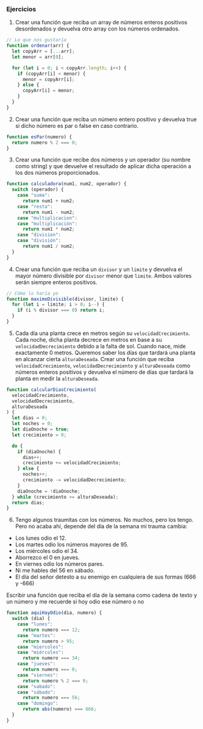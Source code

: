 ### Ejercicios

1. Crear una función que reciba un array de números enteros positivos desordenados y devuelva otro array con los números ordenados.

```javascript
// Lo que nos gustaría
function ordenar(arr) {
  let copyArr = [...arr];
  let menor = arr[0];

  for (let i = 0; i < copyArr.length; i++) {
    if (copyArr[i] < menor) {
      menor = copyArr[i];
    } else {
      copyArr[i] = menor;
    }
  }
}
```

2. Crear una función que reciba un número entero positivo y devuelva true si dicho número es par o false en caso contrario.

```javascript
function esPar(numero) {
  return numero % 2 === 0;
}
```

3. Crear una función que recibe dos números y un operador (su nombre como string) y que devuelve el resultado de aplicar dicha operación a los dos números proporcionados.

```javascript
function calculadora(num1, num2, operador) {
  switch (operador) {
    case "suma":
      return num1 + num2;
    case "resta":
      return num1 - num2;
    case "multiplicacion":
    case "multiplicación":
      return num1 * num2;
    case "division":
    case "división":
      return num1 / num2;
  }
}
```

4. Crear una función que reciba un `divisor` y un `limite` y devuelva el mayor número divisible por `divisor` menor que `limite`. Ambos valores serán siempre enteros positivos.

```javascript
// Cómo lo haría yo
function maximoDivisible(divisor, limite) {
  for (let i = limite; i > 0; i--) {
    if (i % divisor === 0) return i;
  }
}
```

5. Cada día una planta crece en metros según su `velocidadCrecimiento`. Cada noche, dicha planta decrece en metros en base a su `velocidadDecrecimiento` debido a la falta de sol. Cuando nace, mide exactamente 0 metros. Queremos saber los días que tardará una planta en alcanzar cierta `alturaDeseada`. Crear una función que reciba `velocidadCrecimiento`, `velocidadDecrecimiento` y `alturaDeseada` como números enteros positivos y devuelva el número de días que tardará la planta en medir la `alturaDeseada`.

```javascript
function calcularDiasCrecimiento(
  velocidadCrecimiento,
  velocidadDecrecimiento,
  alturaDeseada
) {
  let dias = 0;
  let noches = 0;
  let diaOnoche = true;
  let crecimiento = 0;

  do {
    if (diaOnoche) {
      dias++;
      crecimiento += velocidadCrecimiento;
    } else {
      noches++;
      crecimiento -= velocidadDecrecimiento;
    }
    diaOnoche = !diaOnoche;
  } while (crecimiento >= alturaDeseada);
  return dias;
}
```

6. Tengo algunos traumitas con los números. No muchos, pero los tengo. Pero no acaba ahí, depende del día de la semana mi trauma cambia:

- Los lunes odio el 12.
- Los martes odio los números mayores de 95.
- Los miércoles odio el 34.
- Aborrezco el 0 en jueves.
- En viernes odio los números pares.
- Ni me hables del 56 en sábado.
- El día del señor detesto a su enemigo en cualquiera de sus formas (666 y -666)

Escribir una función que reciba el día de la semana como cadena de texto y un número y me recuerde si hoy odio ese número o no

```javascript
function aquiHayOdio(dia, numero) {
  switch (dia) {
    case "lunes":
      return numero === 12;
    case "martes":
      return numero > 95;
    case "miercoles":
    case "miércoles":
      return numero === 34;
    case "jueves":
      return numero === 0;
    case "viernes":
      return numero % 2 === 0;
    case "sabado":
    case "sábado":
      return numero === 56;
    case "domingo":
      return abs(numero) === 666;
  }
}
```
